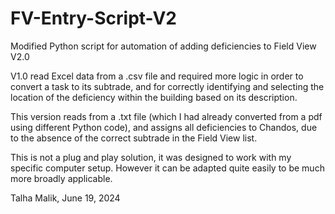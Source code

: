 # FV-Entry-Script-V2

Modified Python script for automation of adding deficiencies to Field View V2.0

V1.0 read Excel data from a .csv file and required more logic in order to convert a task to its subtrade,
and for correctly identifying and selecting the location of the deficiency within the building based on its description.

This version reads from a .txt file (which I had already converted from a pdf using different Python code),
and assigns all deficiencies to Chandos, due to the absence of the correct subtrade in the Field View list.

This is not a plug and play solution, it was designed to work with my specific computer setup. However it can be adapted 
quite easily to be much more broadly applicable.

Talha Malik, June 19, 2024
